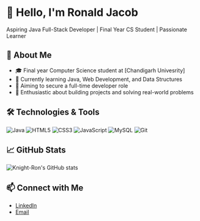 # 👋 Hello, I'm Ronald Jacob

Aspiring Java Full-Stack Developer | Final Year CS Student | Passionate Learner

## 🚀 About Me

- 🎓 Final year Computer Science student at [Chandigarh Univesrity]
- 🌱 Currently learning Java, Web Development, and Data Structures
- 💼 Aiming to secure a full-time developer role
- 🧠 Enthusiastic about building projects and solving real-world problems

## 🛠️ Technologies & Tools

![Java](https://img.shields.io/badge/Java-ED8B00?style=for-the-badge&logo=java&logoColor=white)
![HTML5](https://img.shields.io/badge/HTML5-E34F26?style=for-the-badge&logo=html5&logoColor=white)
![CSS3](https://img.shields.io/badge/CSS3-1572B6?style=for-the-badge&logo=css3&logoColor=white)
![JavaScript](https://img.shields.io/badge/JavaScript-F7DF1E?style=for-the-badge&logo=javascript&logoColor=black)
![MySQL](https://img.shields.io/badge/MySQL-00000F?style=for-the-badge&logo=mysql&logoColor=white)
![Git](https://img.shields.io/badge/Git-F05032?style=for-the-badge&logo=git&logoColor=white)

## 📈 GitHub Stats

![Knight-Ron's GitHub stats](https://github-readme-stats.vercel.app/api?username=Knight-Ron&show_icons=true&theme=radical)

## 📫 Connect with Me

- [LinkedIn](http://www.linkedin.com/in/ronaldjacob)
- [Email](ronaldjacobofficial@gmail.com)
